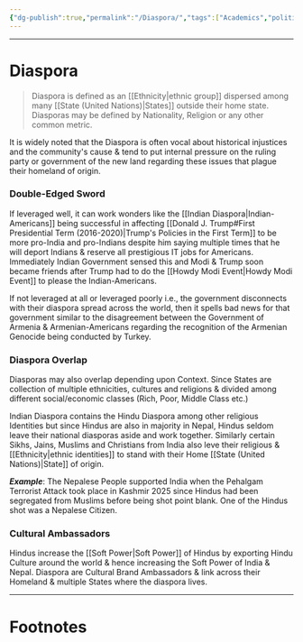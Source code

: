 ```yaml
---
{"dg-publish":true,"permalink":"/Diaspora/","tags":["Academics","politics"]}
---
```



---
# Diaspora
> Diaspora is defined as an [[Ethnicity\|ethnic group]] dispersed among many [[State (United Nations)\|States]] outside their home state. Diasporas may be defined by Nationality, Religion or any other common metric. 

It is widely noted that the Diaspora is often vocal about historical injustices and the community's cause & tend to put internal pressure on the ruling party or government of the new land regarding these issues that plague their homeland of origin. 

### Double-Edged Sword
If leveraged well, it can work wonders like the [[Indian Diaspora\|Indian-Americans]] being successful in affecting [[Donald J. Trump#First Presidential Term (2016-2020)\|Trump's Policies in the First Term]] to be more pro-India and pro-Indians despite him saying multiple times that he will deport Indians & reserve all prestigious IT jobs for Americans. Immediately Indian Government sensed this and Modi & Trump soon became friends after Trump had to do the [[Howdy Modi Event\|Howdy Modi Event]] to please the Indian-Americans.

If not leveraged at all or leveraged poorly i.e., the government disconnects with their diaspora spread across the world, then it spells bad news for that government similar to the disagreement between the Government of Armenia & Armenian-Americans regarding the recognition of the Armenian Genocide being conducted by Turkey.

### Diaspora Overlap
Diasporas may also overlap depending upon Context. Since States are collection of multiple ethnicities, cultures and religions & divided among different social/economic classes (Rich, Poor, Middle Class etc.)

Indian Diaspora contains the Hindu Diaspora among other religious Identities but since Hindus are also in majority in Nepal, Hindus seldom leave their national diasporas aside and work together. Similarly certain Sikhs, Jains, Muslims and Christians from India also leve their religious & [[Ethnicity\|ethnic identities]] to stand with their Home [[State (United Nations)\|State]] of origin.

***Example***: The Nepalese People supported India when the Pehalgam Terrorist Attack took place in Kashmir 2025 since Hindus had been segregated from Muslims before being shot point blank. One of the Hindus shot was a Nepalese Citizen.

### Cultural Ambassadors
Hindus increase the [[Soft Power\|Soft Power]] of Hindus by exporting Hindu Culture around the world & hence increasing the Soft Power of India & Nepal.
Diaspora are Cultural Brand Ambassadors & link across their Homeland & multiple States where the diaspora lives.

---
# Footnotes